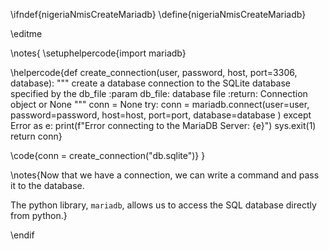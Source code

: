 \ifndef{nigeriaNmisCreateMariadb}
\define{nigeriaNmisCreateMariadb}

\editme

\notes{
\setuphelpercode{import mariadb}

\helpercode{def create_connection(user, password, host, port=3306, database):
    """ create a database connection to the SQLite database
        specified by the db_file
    :param db_file: database file
    :return: Connection object or None
    """
    conn = None
    try:
        conn = mariadb.connect(user=user,
	                           password=password,
	                           host=host,
							   port=port,
							   database=database
	    )
    except Error as e:
        print(f"Error connecting to the MariaDB Server: {e}")
	    sys.exit(1)
    return conn}

\code{conn = create_connection("db.sqlite")}
}

\notes{Now that we have a connection, we can write a command and pass it to the database.

The python library, `mariadb`, allows us to access the SQL database directly from python.}


\endif
